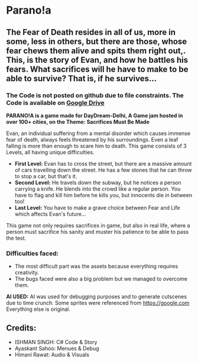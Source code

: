 # Parano!a
## The Fear of Death resides in all of us, more in some, less in others, but there are those, whose fear chews them alive and spits them right out,. This, is the story of Evan, and how he battles his fears. What sacrifices will he have to make to be able to survive? That is, if he survives...

### The Code is not posted on github due to file constraints. The Code is available on [Google Drive](https://drive.google.com/drive/folders/16VOHa13srXDOH59-SWoYbunid6Ys9gIC?usp=sharing)

**PARANO!A is a game made for DayDream-Delhi, A Game jam hosted in over 100+ cities, on the Theme: Sacrifices Must Be Made**

Evan, an individual suffering from a mental disorder which causes immense fear of death, always feels threatened by his surroundings. Even a leaf falling is more than enough to scare him to death. This game consists of 3 Levels, all having unique difficulties.

- **First Level:** Evan has to cross the street, but there are a massive amount of cars travelling down the street. He has a few stones that he can throw to stop a car, but that's it.
- **Second Level:** He travels down the subway, but he notices a person carrying a knife. He blends into the crowd like a regular person. You have to flag and kill him before he kills you, but innocents die in between too!
- **Last Level:** You have to make a grave choice between Fear and Life which affects Evan's future...

This game not only requires sacrifices in game, but also in real life, where a person must sacrifice his sanity and muster his patience to be able to pass the test.

### Difficulties faced:
- The most difficult part was the assets because everything requires creativity.
- The bugs faced were also a big problem but we managed to overcome them.


**AI USED:**
AI was used for debugging purposes and to generate cutscenes due to time crunch.
Some sprites were referenced from https://google.com
Everything else is original.

## Credits:
- ISHMAN SINGH: C# Code & Story
- Ayaskant Sahoo: Menues & Debug
- Himani Rawat: Audio & Visuals

